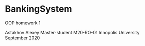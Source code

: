 # BankingSystem
OOP homework 1

Astakhov Alexey
Master-student
M20-RO-01
Innopolis University
September 2020


